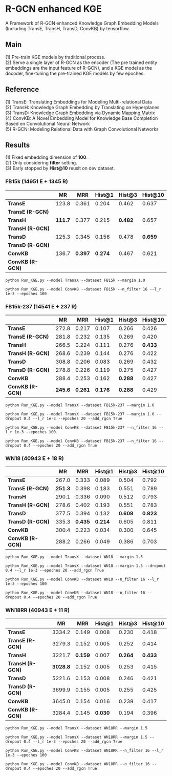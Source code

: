 # R-GCN enhanced KGE
A Framework of R-GCN enhanced Knowledge Graph Embedding Models (Including TransE, TransH, TransD, ConvKB) by tensorflow.

## Main
(1) Pre-train KGE models by traditional process.   
(2) Serve a single layer of R-GCN as the encoder (The pre trained entity embeddings are the input feature of R-GCN), and a KGE model as the docoder, fine-tuning the pre-trained KGE models by few epoches.   

## Reference
(1) TransE: Translating Embeddings for Modeling Multi-relational Data   
(2) TransH: Knowledge Graph Embedding by Translating on Hyperplanes  
(3) TransD: Knowledge Graph Embedding via Dynamic Mapping Matrix  
(4) ConvKB: A Novel Embedding Model for Knowledge Base Completion Based on Convolutional Neural Network    
(5) R-GCN: Modeling Relational Data with Graph Convolutional Networks  

## Results 
(1) Fixed embedding dimension of **100**.  
(2) Only considering **filter** setting.  
(3) Early stopped by **Hist@10** reuslt on dev dataset.  

### FB15k (14951 E + 1345 R)
|            | **MR** | **MRR** |**Hist@1**|**Hist@3**|**Hist@10**|
|     --     |   --   |    --   |    --    |    --    |    --     |
| **TransE** | 123.8 | 0.361 | 0.204 | 0.462 | 0.637 |
| **TransE (R-GCN)** | | | | | |
| **TransH** | **111.7** | 0.377 | 0.215 | **0.482** | 0.657 |
| **TransH (R-GCN)** | | | | | |
| **TransD** | 125.3 | 0.345 | 0.156 | 0.478 | **0.659** |
| **TransD (R-GCN)** | | | | | |
| **ConvKB** | 136.7 | **0.397** | **0.274** | 0.467 | 0.621 |
| **ConvKB (R-GCN)** | | | | | |

```
python Run_KGE.py --model TransX --dataset FB15k --margin 1.0
```
```
python Run_KGE.py --model ConvKB --dataset FB15k --n_filter 16 --l_r 1e-3 --epoches 100
```

### FB15k-237 (14541 E + 237 R)
|            | **MR** | **MRR** |**Hist@1**|**Hist@3**|**Hist@10**|
|     --     |   --   |    --   |    --    |    --    |    --     |
| **TransE** | 272.8 | 0.217 | 0.107 | 0.266 | 0.426 |
| **TransE (R-GCN)** | 281.8 | 0.232 | 0.135 | 0.269 | 0.420 |
| **TransH** | 266.5 | 0.224 | 0.111 | 0.276 | **0.433** |
| **TransH (R-GCN)** | 268.6 | 0.239 | 0.144 | 0.276 | 0.422 |
| **TransD** | 308.8 | 0.206 | 0.083 | 0.269 | 0.432 |
| **TransD (R-GCN)** | 278.8 | 0.226 | 0.119 | 0.275 | 0.427 |
| **ConvKB** | 288.4 | 0.253 | 0.162 | **0.288** | 0.427 |
| **ConvKB (R-GCN)** | **245.6** | **0.261** | **0.176** | **0.288** | 0.429 |

```
python Run_KGE.py --model TransX --dataset FB15k-237 --margin 1.0
```
```
python Run_KGE.py --model TransX --dataset FB15k-237 --margin 1.0 --dropout 0.4 --l_r 1e-3 --epoches 20 --add_rgcn True
```
```
python Run_KGE.py --model ConvKB --dataset FB15k-237 --n_filter 16 --l_r 1e-3 --epoches 100
```
```
python Run_KGE.py --model ConvKB --dataset FB15k-237 --n_filter 16 --dropout 0.4 --epoches 20 --add_rgcn True
```

### WN18 (40943 E + 18 R)
|            | **MR** | **MRR** |**Hist@1**|**Hist@3**|**Hist@10**|
|     --     |   --   |    --   |    --    |    --    |    --     |
| **TransE** | 267.0 | 0.333 | 0.089 | 0.504 | 0.792 |
| **TransE (R-GCN)** | **251.3** | 0.398 | 0.183 | 0.551 | 0.789 |
| **TransH** | 290.1 | 0.336 | 0.090 | 0.512 | 0.793 |
| **TransH (R-GCN)** | 278.6 | 0.402 | 0.193 | 0.551 | 0.783 |
| **TransD** | 377.5 | 0.394 | 0.132 | **0.609** | **0.823** |
| **TransD (R-GCN)** | 335.3 | **0.435** | **0.214** | 0.605 | 0.811 |
| **ConvKB** | 300.4 | 0.223 | 0.034 | 0.300 | 0.645 |
| **ConvKB (R-GCN)** | 288.2 | 0.266 | 0.049 | 0.386 | 0.703 |

```
python Run_KGE.py --model TransX --dataset WN18 --margin 1.5
```
```
python Run_KGE.py --model TransX --dataset WN18 --margin 1.5 --dropout 0.4 --l_r 1e-3 --epoches 20 --add_rgcn True
```
```
python Run_KGE.py --model ConvKB --dataset WN18 --n_filter 16 --l_r 1e-3 --epoches 100
```
```
python Run_KGE.py --model ConvKB --dataset WN18 --n_filter 16 --dropout 0.4 --epoches 20 --add_rgcn True
```

### WN18RR (40943 E + 11 R)
|            | **MR** | **MRR** |**Hist@1**|**Hist@3**|**Hist@10**|
|     --     |   --   |    --   |    --    |    --    |    --     |
| **TransE** | 3334.2 | 0.149 | 0.008 | 0.230 | 0.418 |
| **TransE (R-GCN)** | 3279.3 | 0.152 | 0.005 | 0.252 | 0.414 |
| **TransH** | 3221.7 | **0.159** | 0.007 | **0.264** | **0.433** |
| **TransH (R-GCN)** | **3028.8** | 0.152 | 0.005 | 0.253 | 0.415 |
| **TransD** | 5221.6 | 0.153 | 0.008 | 0.246 | 0.421 |
| **TransD (R-GCN)** | 3699.9 | 0.155 | 0.005 | 0.255 | 0.425 |
| **ConvKB** | 3645.0 | 0.154 | 0.016 | 0.239 | 0.417 |
| **ConvKB (R-GCN)** | 3284.4 | 0.145 | **0.030** | 0.194 | 0.396 |


```
python Run_KGE.py --model TransX --dataset WN18RR --margin 1.5
```
```
python Run_KGE.py --model TransX --dataset WN18RR --margin 1.5 --dropout 0.4 --l_r 1e-3 --epoches 20 --add_rgcn True
```
```
python Run_KGE.py --model ConvKB --dataset WN18RR --n_filter 16 --l_r 1e-3 --epoches 100
```
```
python Run_KGE.py --model ConvKB --dataset WN18RR --n_filter 16 --dropout 0.4 --epoches 20 --add_rgcn True
```

